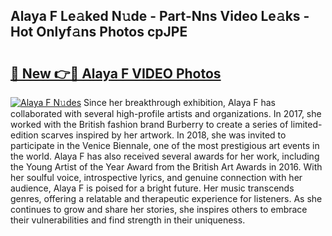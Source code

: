 ## Alaya F Le𝚊ked N𝚞de - Part-Nns Video Le𝚊ks - Hot Onlyf𝚊ns Photos cpJPE

# <h2><a href="http://ab78689.deff.icu/?id=Alaya+F">🔗 New 👉🔴 Alaya F VIDEO Photos</a></h2>

[![Alaya F N𝚞des](https://i.imgur.com/rIISA9y.gif)](http://ab78689.deff.icu/?id=Alaya+F)
Since her breakthrough exhibition, Alaya F has collaborated with several high-profile artists and organizations. In 2017, she worked with the British fashion brand Burberry to create a series of limited-edition scarves inspired by her artwork. In 2018, she was invited to participate in the Venice Biennale, one of the most prestigious art events in the world. Alaya F has also received several awards for her work, including the Young Artist of the Year Award from the British Art Awards in 2016. With her soulful voice, introspective lyrics, and genuine connection with her audience, Alaya F is poised for a bright future. Her music transcends genres, offering a relatable and therapeutic experience for listeners. As she continues to grow and share her stories, she inspires others to embrace their vulnerabilities and find strength in their uniqueness.
